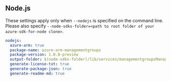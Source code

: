 ## Node.js

These settings apply only when `--nodejs` is specified on the command line.
Please also specify `--node-sdks-folder=<path to root folder of your azure-sdk-for-node clone>`.

``` yaml $(nodejs)
nodejs:
  azure-arm: true
  package-name: azure-arm-managementgroups
  package-version: 1.0.0-preview
  output-folder: $(node-sdks-folder)/lib/services/managementgroupsManagement
  generate-license-txt: true
  generate-package-json: true
  generate-readme-md: true
```
